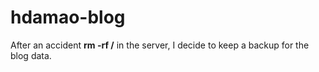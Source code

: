 # hdamao-blog
After an accident **rm -rf /** in the server, I decide to keep a backup for the blog data.